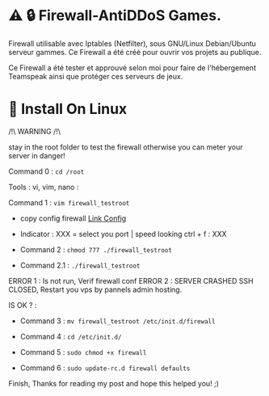
# ⚠️ 🔒 Firewall-AntiDDoS Games.
Firewall utilisable avec Iptables (Netfilter), sous GNU/Linux Debian/Ubuntu serveur gammes. Ce Firewall a été créé pour ouvrir vos projets au publique.

Ce Firewall a été tester et approuvé selon moi pour faire de l'hébergement Teamspeak ainsi que protéger ces serveurs de jeux.

# 📁 Install On Linux

/!\ WARNING /!\

stay in the root folder to test the firewall otherwise you can meter your server in danger!

Command 0 : `cd /root`

Tools : vi, vim, nano :

Command 1 : `vim firewall_testroot`

* copy config firewall
[Link Config](https://github.com/BadySmith/Firewall-AntiDDoS-Linux/blob/master/firewall.sh)

* Indicator : XXX = select you port | speed looking ctrl + f : XXX

* Command 2 : `chmod 777 ./firewall_testroot`
* Command 2.1 : `./firewall_testroot`

ERROR 1 : Is not run, Verif firewall conf
ERROR 2 : SERVER CRASHED SSH CLOSED, Restart you vps by pannels admin hosting.

IS OK ? :

* Command 3 : `mv firewall_testroot /etc/init.d/firewall`

* Command 4 : `cd /etc/init.d/`

* Command 5 : `sudo chmod +x firewall`

* Command 6 : `sudo update-rc.d firewall defaults`

Finish, Thanks for reading my post and hope this helped you! ;)
